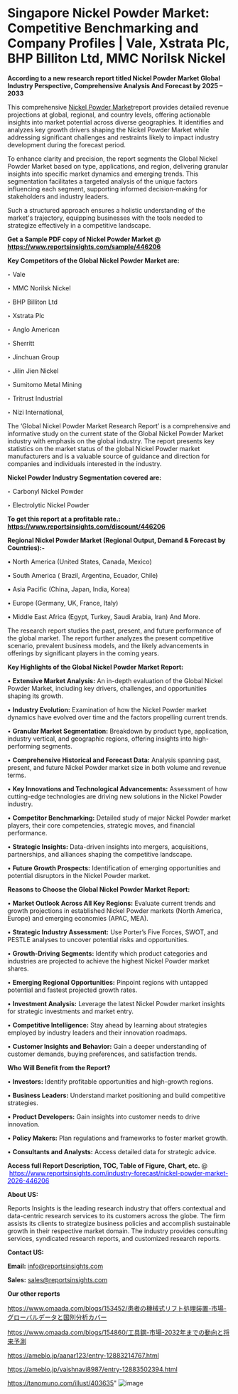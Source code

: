# Singapore Nickel Powder Market: Competitive Benchmarking and Company Profiles | Vale, Xstrata Plc, BHP Billiton Ltd, MMC Norilsk Nickel

<strong>According to a new research report titled Nickel Powder Market Global Industry Perspective, Comprehensive Analysis And Forecast by 2025 – 2033</strong>

This comprehensive <a href=https://www.reportsinsights.com/sample/446206>Nickel Powder Market</a>report provides detailed revenue projections at global, regional, and country levels, offering actionable insights into market potential across diverse geographies. It identifies and analyzes key growth drivers shaping the Nickel Powder Market while addressing significant challenges and restraints likely to impact industry development during the forecast period.

To enhance clarity and precision, the report segments the Global Nickel Powder Market based on type, applications, and region, delivering granular insights into specific market dynamics and emerging trends. This segmentation facilitates a targeted analysis of the unique factors influencing each segment, supporting informed decision-making for stakeholders and industry leaders.

Such a structured approach ensures a holistic understanding of the market's trajectory, equipping businesses with the tools needed to strategize effectively in a competitive landscape.

<strong>Get a Sample PDF copy of Nickel Powder Market </strong><strong>@<a href=https://www.reportsinsights.com/sample/446206 style=color:#0000ff;> https://www.reportsinsights.com/sample/446206</a></strong></font>

<strong>Key Competitors of the Global Nickel Powder Market are:</strong>

‣ Vale

‣ MMC Norilsk Nickel

‣ BHP Billiton Ltd

‣ Xstrata Plc

‣ Anglo American

‣ Sherritt

‣ Jinchuan Group

‣ Jilin Jien Nickel

‣ Sumitomo Metal Mining

‣ Tritrust Industrial

‣ Nizi International,

The ‘Global Nickel Powder Market Research Report’ is a comprehensive and informative study on the current state of the Global Nickel Powder Market industry with emphasis on the global industry. The report presents key statistics on the market status of the global Nickel Powder market manufacturers and is a valuable source of guidance and direction for companies and individuals interested in the industry.

<strong>Nickel Powder Industry Segmentation covered are:</strong>

‣ Carbonyl Nickel Powder

‣ Electrolytic Nickel Powder

<strong>To get this report at a profitable rate.: <a href=https://www.reportsinsights.com/discount/446206 style=color:#0000ff;>https://www.reportsinsights.com/discount/446206</a></strong></font>

<strong>Regional Nickel Powder Market (Regional Output, Demand &amp; Forecast by Countries):-</strong>

• North America (United States, Canada, Mexico)

• South America ( Brazil, Argentina, Ecuador, Chile)

• Asia Pacific (China, Japan, India, Korea)

• Europe (Germany, UK, France, Italy)

• Middle East Africa (Egypt, Turkey, Saudi Arabia, Iran) And More.

The research report studies the past, present, and future performance of the global market. The report further analyzes the present competitive scenario, prevalent business models, and the likely advancements in offerings by significant players in the coming years.

<strong>Key Highlights of the Global Nickel Powder Market Report:</strong>

• <strong>Extensive Market Analysis:</strong> An in-depth evaluation of the Global Nickel Powder Market, including key drivers, challenges, and opportunities shaping its growth.

• <strong>Industry Evolution:</strong> Examination of how the Nickel Powder market dynamics have evolved over time and the factors propelling current trends.

• <strong>Granular Market Segmentation:</strong> Breakdown by product type, application, industry vertical, and geographic regions, offering insights into high-performing segments.

• <strong>Comprehensive Historical and Forecast Data:</strong> Analysis spanning past, present, and future Nickel Powder market size in both volume and revenue terms.

• <strong>Key Innovations and Technological Advancements:</strong> Assessment of how cutting-edge technologies are driving new solutions in the Nickel Powder industry.

• <strong>Competitor Benchmarking:</strong> Detailed study of major Nickel Powder market players, their core competencies, strategic moves, and financial performance.

• <strong>Strategic Insights:</strong> Data-driven insights into mergers, acquisitions, partnerships, and alliances shaping the competitive landscape.

• <strong>Future Growth Prospects:</strong> Identification of emerging opportunities and potential disruptors in the Nickel Powder market.

<strong>Reasons to Choose the Global Nickel Powder Market Report:</strong>

• <strong>Market Outlook Across All Key Regions:</strong> Evaluate current trends and growth projections in established Nickel Powder markets (North America, Europe) and emerging economies (APAC, MEA).

• <strong>Strategic Industry Assessment:</strong> Use Porter’s Five Forces, SWOT, and PESTLE analyses to uncover potential risks and opportunities.

• <strong>Growth-Driving Segments:</strong> Identify which product categories and industries are projected to achieve the highest Nickel Powder market shares.

• <strong>Emerging Regional Opportunities:</strong> Pinpoint regions with untapped potential and fastest projected growth rates.

• <strong>Investment Analysis:</strong> Leverage the latest Nickel Powder market insights for strategic investments and market entry.

• <strong>Competitive Intelligence:</strong> Stay ahead by learning about strategies employed by industry leaders and their innovation roadmaps.

• <strong>Customer Insights and Behavior:</strong> Gain a deeper understanding of customer demands, buying preferences, and satisfaction trends.

<strong>Who Will Benefit from the Report?</strong>

• <strong>Investors:</strong> Identify profitable opportunities and high-growth regions.

• <strong>Business Leaders:</strong> Understand market positioning and build competitive strategies.

• <strong>Product Developers:</strong> Gain insights into customer needs to drive innovation.

• <strong>Policy Makers:</strong> Plan regulations and frameworks to foster market growth.

• <strong>Consultants and Analysts:</strong> Access detailed data for strategic advice.
</ul>
<strong>Access full Report Description, TOC, Table of Figure, Chart, etc. </strong>@  <a href=https://www.reportsinsights.com/industry-forecast/nickel-powder-market-2026-446206 style=color:#0000ff;>https://www.reportsinsights.com/industry-forecast/nickel-powder-market-2026-446206</a></font>

<strong><strong>About US</strong>:</strong>

Reports Insights is the leading research industry that offers contextual and data-centric research services to its customers across the globe. The firm assists its clients to strategize business policies and accomplish sustainable growth in their respective market domain. The industry provides consulting services, syndicated research reports, and customized research reports.

<strong>Contact US:</strong>

<p class=""""><b>Email:</b> <a href=mailto:info@reportsinsights.com>info@reportsinsights.com</a></p>
<p class=""""><b>Sales:</b> <a href=mailto:sales@reportsinsights.com>sales@reportsinsights.com</a></p>

<strong>Our other reports</strong>

<a href=https://www.omaada.com/blogs/153452/患者の機械式リフト処理装置-市場-グローバルデータと国別分析カバー>https://www.omaada.com/blogs/153452/患者の機械式リフト処理装置-市場-グローバルデータと国別分析カバー</a>

<a href=https://www.omaada.com/blogs/154860/工具鋼-市場-2032年までの動向と将来予測>https://www.omaada.com/blogs/154860/工具鋼-市場-2032年までの動向と将来予測</a>

<a href=https://ameblo.jp/aanar123/entry-12883214767.html>https://ameblo.jp/aanar123/entry-12883214767.html</a>

<a href=https://ameblo.jp/vaishnavi8987/entry-12883502394.html>https://ameblo.jp/vaishnavi8987/entry-12883502394.html</a>

<a href=https://tanomuno.com/illust/403635>https://tanomuno.com/illust/403635</a>"
![image](https://github.com/user-attachments/assets/6d227111-a46d-4e4b-88d7-ebed389e3232)
